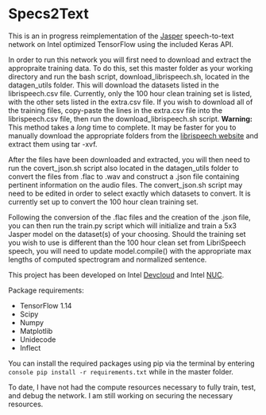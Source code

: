 # Specs2Text

This is an in progress reimplementation of the [Jasper](https://arxiv.org/pdf/1904.03288.pdf) speech-to-text network on Intel optimized
TensorFlow using the included Keras API. 

In order to run this network you will first need to download and extract the appropraite training data. To do this, set this master folder
as your working directory and run the bash script, download_librispeech.sh, located in the datagen_utils folder. This will download
the datasets listed in the librispeech.csv file. Currently, only the 100 hour clean training set is listed, with the other sets listed in the
extra.csv file. If you wish to download all of the training files, copy-paste the lines in the extra.csv file into the librispeech.csv file, then
run the download_librispeech.sh script. **Warning:** This method takes a *long* time to complete. It may be faster for you to manually download
the appropriate folders from the [librispeech website](http://www.openslr.org/12/) and extract them using tar -xvf. 

After the files have been downloaded and extracted, you will then need to run the covert_json.sh script also located in the 
datagen_utils folder to convert the files from .flac to .wav and construct a .json file containing pertinent information on the audio files.
The convert_json.sh script may need to be edited in order to select exactly which datasets to convert. It is currently set up to convert
the 100 hour clean training set.

Following the conversion of the .flac files and the creation of the .json file, you can then run the train.py script which will initialize and train
a 5x3 Jasper model on the dataset(s) of your choosing. Should the training set you wish to use is different than the 100 hour clean set from
LibriSpeech speech, you will need to update model.compile() with the appropriate max lengths of computed spectrogram and normalized
sentence.

This project has been developed on Intel [Devcloud](https://software.intel.com/en-us/devcloud) and Intel [NUC](https://www.intel.com/content/www/us/en/products/boards-kits/nuc.html).

Package requirements:
- TensorFlow 1.14
- Scipy
- Numpy
- Matplotlib
- Unidecode
- Inflect

You can install the required packages using pip via the terminal by entering ```console pip install -r requirements.txt``` while in the master folder.

To date, I have not had the compute resources necessary to fully train, test, and debug the network. I am still working on securing the necessary resources.
